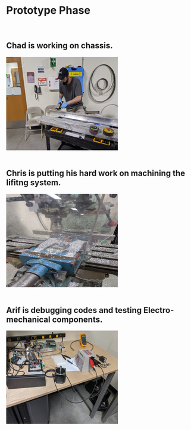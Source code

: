 # Prototype Phase

<br>

## Chad is working on chassis.
<img src="https://github.com/ai598d/IntelServerRobot/blob/gh-pages/Chassis.jpeg" width="300" height="250"/>

<br>
<br>

## Chris is putting his hard work on machining the lifitng system.
<img src="https://github.com/ai598d/IntelServerRobot/blob/gh-pages/Lift.jpeg" width="300" height="250"/>
<br>
<br>

## Arif is debugging codes and testing Electro-mechanical components.
<img src="https://github.com/ai598d/IntelServerRobot/blob/gh-pages/Electro_Mechanichal%20Testing.jpg" width="300" height="250"/>
